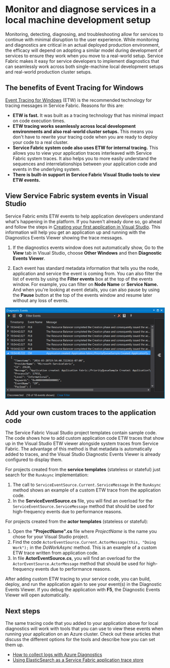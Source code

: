 <properties
   pageTitle="Locally monitor and diagnose services written with Azure Service Fabric | Microsoft Azure"
   description="Learn how to monitor and diagnose your services written using Microsoft Azure Service Fabric on a local development machine."
   services="service-fabric"
   documentationCenter=".net"
   authors="ms-toddabel"
   manager="timlt"
   editor=""/>

<tags
   ms.service="service-fabric"
   ms.devlang="dotnet"
   ms.topic="article"
   ms.tgt_pltfrm="NA"
   ms.workload="NA"
   ms.date="03/30/2016"
   ms.author="toddabel"/>


# Monitor and diagnose services in a local machine development setup
Monitoring, detecting, diagnosing, and troubleshooting allow for services to continue with minimal disruption to the user experience. While monitoring and diagnostics are critical in an actual deployed production environment, the efficacy will depend on adopting a similar model during development of services to ensure they work when you move to a real-world setup. Service Fabric makes it easy for service developers to implement diagnostics that can seamlessly work across both single-machine local development setups and real-world production cluster setups.

## The benefits of Event Tracing for Windows
[Event Tracing for Windows](https://msdn.microsoft.com/library/windows/desktop/bb968803.aspx) (ETW) is the recommended technology for tracing messages in Service Fabric. Reasons for this are:

* **ETW is fast.** It was built as a tracing technology that has minimal impact on code execution times.
* **ETW tracing works seamlessly across local development environments and also real-world cluster setups.** This  means you don't have to rewrite your tracing code when you are ready to deploy your code to a real cluster.
* **Service Fabric system code also uses ETW for internal tracing.** This allows you to view your application traces interleaved with Service Fabric system traces. It also helps you to more easily understand the sequences and interrelationships between your application code and events in the underlying system.
* **There is built-in support in Service Fabric Visual Studio tools to view ETW events.**


## View Service Fabric system events in Visual Studio

Service Fabric emits ETW events to help application developers understand what's happening in the platform. If you haven't already done so, go ahead and follow the steps in [Creating your first application in Visual Studio](service-fabric-create-your-first-application-in-visual-studio.md). This information will help you get an application up and running with the Diagnostics Events Viewer showing the trace messages.

1. If the diagnostics events window does not automatically show, Go to the **View** tab in Visual Studio, choose **Other Windows** and then **Diagnostic Events Viewer**.

2. Each event has standard metadata information that tells you the node, application and service the event is coming from. You can also filter the list of events by using the **Filter events** box at the top of the events window. For example, you can filter on **Node Name** or **Service Name.** And when you're looking at event details, you can also pause by using the **Pause** button at the top of the events window and resume later without any loss of events.

  ![Visual Studio Diagnostics Events Viewer](./media/service-fabric-diagnostics-how-to-monitor-and-diagnose-services-locally/DiagEventsExamples2.png)

## Add your own custom traces to the application code
The Service Fabric Visual Studio project templates contain sample code. The code shows how to add custom application code ETW traces that show up in the Visual Studio ETW viewer alongside system traces from Service Fabric. The advantage of this method is that metadata is automatically added to traces, and the Visual Studio Diagnostic Events Viewer is already configured to display them.

For projects created from the **service templates** (stateless or stateful) just search for the `RunAsync` implementation:

1. The call to `ServiceEventSource.Current.ServiceMessage` in the `RunAsync` method shows an example of a custom ETW trace from the application code.
2. In the **ServiceEventSource.cs** file, you will find an overload for the `ServiceEventSource.ServiceMessage` method that should be used for high-frequency events due to performance reasons.

For projects created from the **actor templates** (stateless or stateful):

1. Open the **"ProjectName".cs** file where *ProjectName* is the name you chose for your Visual Studio project.  
2. Find the code `ActorEventSource.Current.ActorMessage(this, "Doing Work");` in the *DoWorkAsync* method.  This is an example of a custom ETW trace written from application code.  
3. In file **ActorEventSource.cs**, you will find an overload for the `ActorEventSource.ActorMessage` method that should be used for high-frequency events due to performance reasons.

After adding custom ETW tracing to your service code, you can build, deploy, and run the application again to see your event(s) in the Diagnostic Events Viewer. If you debug the application with **F5**, the Diagnostic Events Viewer will open automatically.

## Next steps
The same tracing code that you added to your application above for local diagnostics will work with tools that you can use to view these events when running your application on an Azure cluster. Check out these articles that discuss the different options for the tools and describe how you can set them up.
* [How to collect logs with Azure Diagnostics](service-fabric-diagnostics-how-to-setup-wad.md)
* [Using ElasticSearch as a Service Fabric application trace store](service-fabric-diagnostic-how-to-use-elasticsearch.md)
